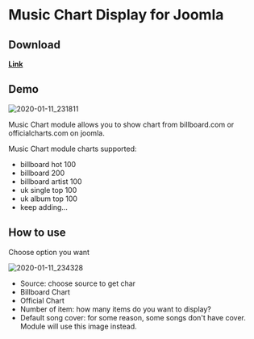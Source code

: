 # Music Chart Display for Joomla

## Download
**[Link](https://github.com/trananhmanh89/mod-ff-music-chart/releases)**

## Demo
![2020-01-11_231811](https://user-images.githubusercontent.com/20571336/75089293-dfb0ae00-5589-11ea-87ea-2f5cce073481.png)

Music Chart module allows you to show chart from billboard.com or officialcharts.com on joomla.

Music Chart module charts supported:
- billboard hot 100
- billboard 200
- billboard artist 100
- uk single top 100
- uk album top 100
- keep adding...

## How to use
Choose option you want

![2020-01-11_234328](https://user-images.githubusercontent.com/20571336/75089344-4fbf3400-558a-11ea-8780-3448fe20e660.png)

- Source: choose source to get char
- Billboard Chart
- Official Chart
- Number of item: how many items do you want to display?
- Default song cover: for some reason, some songs don't have cover. Module will use this image instead.

